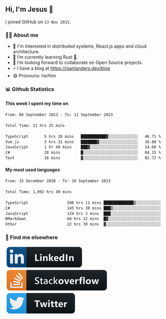 ## Hi, I'm Jesus 👋

I joined GitHub on `13 Nov 2015`.

<!-- Talking about you -->

### 👨‍💻 About me

- 👦 I'm interested in distributed systems, React.js apps and cloud architecture.
- 🌱 I’m currently learning Rust 🦀.
- 👯 I’m looking forward to collaborate on Open Source projects.
- ⚡️ I have a blog at <https://jsantanders.dev/blog>
- 😄 Pronouns: he/him

### 📊 Github Statistics

#### This week I spent my time on

<!--START_SECTION:weekly-->

```txt
From: 04 September 2023 - To: 11 September 2023

Total Time: 11 hrs 25 mins

TypeScript       5 hrs 20 mins   ███████████▓░░░░░░░░░░░░░   46.71 %
Vue.js           3 hrs 31 mins   ███████▓░░░░░░░░░░░░░░░░░   30.88 %
JavaScript       1 hr 40 mins    ███▓░░░░░░░░░░░░░░░░░░░░░   14.60 %
C#               28 mins         █░░░░░░░░░░░░░░░░░░░░░░░░   04.15 %
Text             18 mins         ▓░░░░░░░░░░░░░░░░░░░░░░░░   02.72 %
```

<!--END_SECTION:weekly-->

#### My most used languages

<!--START_SECTION:alltime-->

```txt
From: 15 December 2020 - To: 10 September 2023

Total Time: 1,092 hrs 49 mins

TypeScript                 586 hrs 11 mins █████████████▒░░░░░░░░░░░   53.64 %
C#                         145 hrs 30 mins ███▒░░░░░░░░░░░░░░░░░░░░░   13.32 %
JavaScript                 124 hrs 3 mins  ███░░░░░░░░░░░░░░░░░░░░░░   11.35 %
RMarkdown                  68 hrs 12 mins  █▓░░░░░░░░░░░░░░░░░░░░░░░   06.24 %
Other                      22 hrs 39 mins  ▓░░░░░░░░░░░░░░░░░░░░░░░░   02.07 %
```

<!--END_SECTION:alltime-->

### 📢 Find me elsewhere

<p>
  <a target="_blank" href="https://linkedin.com/in/jsantanders">
    <img src="https://github.com/jsantanders/jsantanders/blob/master/img/linkedin.svg" alt="LinkedIn" style="vertical-align:top; margin:4px">
  </a>
  
  <a target="_blank" href="https://stackoverflow.com/users/7318331/jesus-santander">
    <img src="https://github.com/jsantanders/jsantanders/blob/master/img/stackoverflow.svg" alt="StackOverflow" style="vertical-align:top; margin:4px">
  </a>
  
  <a target="_blank" href="http://twitter.com/jsantanders">
    <img src="https://github.com/jsantanders/jsantanders/blob/master/img/twitter.svg" alt="Twitter" style="vertical-align:top; margin:4px">
  </a>
</p>
